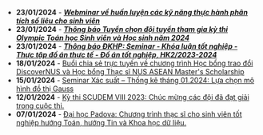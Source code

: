  - **23/01/2024** - [***Webminar về huấn luyện các kỹ năng thực hành phân tích số liệu cho sinh viên***](https://math.hcmus.edu.vn/tin-tức/tin-nghiên-cứu/874-webminar_actuarial_23jan24)
 - **23/01/2024** - [***Thông báo Tuyển chọn đội tuyển tham gia kỳ thi Olympic Toán học Sinh viên và Học sinh năm 2024***](https://math.hcmus.edu.vn/tin-tức/thông-tin-toán-tin-học/866-thông-báo-tuyển-chọn-đội-tuyển-tham-gia-kỳ-thi-olympic-toán-học-sinh-viên-và-học-sinh-năm-2024)
 - **23/01/2024** - [***Thông báo ĐKHP: Seminar - Khóa luận tốt nghiệp - Thực tập đồ án thực tế - Đồ án tốt nghiệp, HK2/2023-2024***](https://math.hcmus.edu.vn/tin-tức/tin-giáo-vụ/872-thông-báo-đkhp-seminar-khóa-luận-tốt-nghiệp-thực-tập-đồ-án-thực-tế-đồ-án-tốt-nghiệp,-hk2-2023-2024)
 - **18/01/2024** - [Buổi chia sẻ trực tuyến về chương trình Học bổng trao đổi DiscoverNUS và Học bổng Thạc sĩ NUS ASEAN Master's Scholarship](https://math.hcmus.edu.vn/tin-tức/tin-học-bổng-việc-làm/873-buổi-chia-sẻ-trực-tuyến-về-chương-trình-học-bổng-trao-đổi-discovernus-và-học-bổng-thạc-sĩ-nus-asean-master-s-scholarship)
 - **15/01/2024** - [Seminar Xác suất – Thống kê tháng 01.2024: Lựa chọn mô hình đồ thị Gauss](https://math.hcmus.edu.vn/tin-tức/tin-nghiên-cứu/870-seminar-xác-suất-–-thống-kê-tháng-01-2024-lựa-chọn-mô-hình-đồ-thị-gauss)
 - **12/01/2024** - [Kỳ thi SCUDEM VIII 2023: Chúc mừng các đội đã đạt giải trong cuộc thi.](https://math.hcmus.edu.vn/tin-tức/thông-tin-toán-tin-học/869-kỳ-thi-scudem-viii-2023-chúc-mừng-các-đội-đã-đạt-giải-trong-cuộc-thi)
 - **07/01/2024** - [Đại học Padova: Chương trình thạc sĩ cho sinh viên tốt nghiệp hướng Toán, hướng Tin và Khoa học dữ liệu.](https://math.hcmus.edu.vn/tin-tức/tin-học-bổng-việc-làm/867-đại-học-padova-chương-trình-thạc-sĩ-cho-sinh-viên-tốt-nghiệp-hướng-toán,-hướng-tin-và-khoa-học-dữ-liệu)
